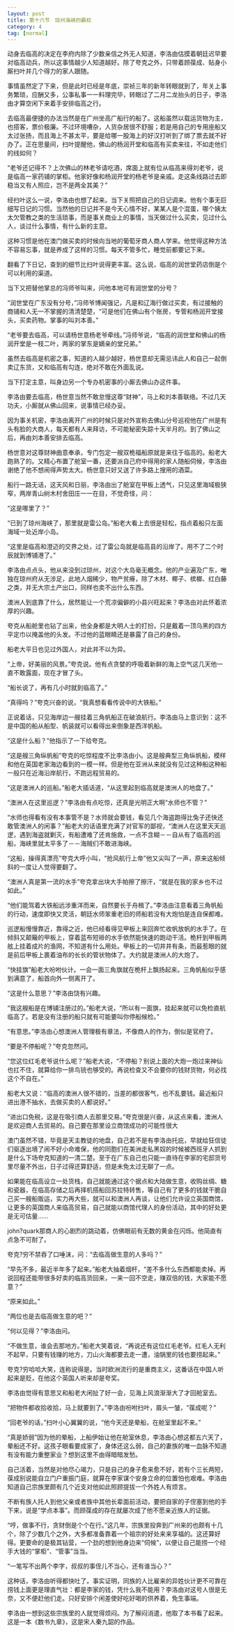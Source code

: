 ```yaml
---
layout: post
title: 第十六节　琼州海峡的霸权
category: 4
tag: [normal]
---
```


动身去临高的决定在李府内除了少数亲信之外无人知道，李洛由估摸着朝廷迟早要对临高动兵，所以这事情越少人知道越好。除了夸克之外，只带着顾葆成、贴身小厮扫叶并几个得力的家人跟随。

事情虽然定了下来，但是此时已经是年底，崇祯三年的新年转眼就到了，年关上事务繁琐，应酬又多，公事私事一一料理完毕，转眼过了二月二龙抬头的日子，李洛由才算空闲下来着手安排临高之行。

去临高最便捷的办法当然是在广州坐高广船行的船了。这船虽然以载运货物为主，也搭客，票价极廉。不过环境嘈杂，人货杂居很不舒服；若是用自己的专用座船又太过张扬，而且海上不甚太平，要是给哪一股海上的好汉打听到了绑了票去就不好办了。正在思量间，扫叶提醒他，佛山的杨润开堂和临高有买卖来往，不如走他们的线如何？

“老爷还记得不？上次佛山的林老爷请吃酒，席面上就有位从临高来得刘老爷，说是临高一家药铺的掌柜。他家好像和杨润开堂的杨老爷是亲戚。走这条线路过去即稳当又有人照应，岂不是两全其美？”

经扫叶这么一说，李洛由也想了起来。当下关照把自己的日记调来。他有个事无巨细写日记的习惯。当然他的日记并不是今天心情不好，某某人是个混蛋，哪个姨太太欠管教之类的生活琐事，而是事关商业上的事情，当天做过什么买卖，见过什么人，谈过什么事情，有什么新的主意。

这种习惯是他在澳门做买卖的时候向当地的葡萄牙商人商人学来。他觉得这种方法不容易忘事，就是养成了这样的习惯。每天不管多忙，睡觉前都要记下来。

翻看了下日记，查到的细节比扫叶说得更丰富。这么说，临高的润世堂药店倒是个可以利用的渠道。

当下又把替他掌总的冯师爷叫来，问他本地可有润世堂的分号？

“润世堂在广东没有分号，”冯师爷博闻强记，凡是和辽海行做过买卖，有过接触的商铺和人无一不掌握的清清楚楚，“可是他们在佛山有个账房，专管和杨润开堂接头，买卖药物。掌事的叫刘本善。”

“老爷要去临高，可以请杨世意杨老爷牵线。”冯师爷说，“临高的润世堂和佛山的杨润开堂是一枝二叶，两家的掌东是嫡亲的堂兄弟。”

虽然去临高是机密之事，知道的人越少越好，杨世意却无需忌讳此人和自己一起倒卖辽东货，又和临高有勾连，绝对不敢在外面乱说。

当下打定主意，叫身边另一个专办机密事的小厮去佛山办这件事。

李洛由要去临高，杨世意当然不敢怠慢这尊“财神”，马上和刘本善联络。不过几天功夫，小厮就从佛山回来，说事情已经办妥。

因为事关机密，李洛由离开广州的时候只是对外宣称去佛山分号巡视他在广州是有头有脸的大商人，每天都有人来拜访，不可能秘密失踪十天半月的。到了佛山之后，再由刘本善安排去临高。

杨世意对这尊财神曲意奉承，专门包定一艘双桅福船原就是来往于临高的。船老大跑熟了的。又精心布置了舱室一番，还要派自己府中得用的家人随船伺候，李洛由谢绝了他不想闹得声势太大。杨世意只好又送了许多路上搜用的酒菜。

船行一路无话，这天风和日丽，李洛由出了舱室在甲板上透气，只见这里海域极狭窄，两岸青山树木村舍田庄一一在目，不觉奇怪，问：

“这是哪里了？”

“已到了琼州海峡了，那里就是雷公岛。”船老大看上去很是轻松，指点着船只左面海域一处近岸小岛。

“这里是临高和澄迈的交界之处，过了雷公岛就是临高县的沿岸了。用不了二个时辰就到博铺港了。”

李洛由点点头，他从来没到过琼州，对这个大岛毫无概念。他的产业遍及广东，唯独在琼州府从无涉足，此地人烟稀少，物产贫瘠，除了木材、椰子、槟榔、红白藤之类，并无大宗土产出口，同样也卖不出什么东西。

澳洲人到底靠了什么，居然能让一个荒凉偏僻的小县兴旺起来？李洛由对此怀着浓厚的兴趣。

夸克从船舱里也钻了出来，他全身都是大明人士的打扮，只是戴着一顶乌黑的四方平定巾以掩盖他的头发。不过他的蓝眼睛还是暴露了自己的身份。

船老大平日也见过外国人，对此并不以为异。

“上帝，好美丽的风景。”夸克说。他有点贪婪的呼吸着新鲜的海上空气这几天他一直不敢露面，现在才冒了头。

“船长说了，再有几小时就到临高了。”

“真得吗？”夸克兴奋的说，“我真想看看传说中的大铁船。”

正说着话，只见海岸边一艘挂着三角帆船正在破浪航行。李洛由马上意识到：这不是中国的船从船型、帆装就可以看得出来倒象是西洋帆船。

“这是什么船？”他指示了一下给夸克。

“这是艘三角纵帆船”夸克的吃惊程度不比李洛由小。这是艘典型三角纵帆船，模样和他在英国老家海边看到的一模一样。但是他在亚洲从来就没有见过这种船这种船一般只在近海沿岸航行，不跑远程贸易的。

“这是澳洲人的巡船。”船老大插话道，“从这里起到临高就是澳洲人的地盘了。”

“澳洲人在这里巡逻？”李洛由有点吃惊，还真是光明正大啊“水师也不管？”

“水师也得看有没有本事管不是？水师就会要钱，看见几个海盗跑得比兔子还快还敢管澳洲人的闲事？”船老大的话语里充满了对官军的鄙视，“澳洲人在这里天天巡逻，遇到海盗就剿灭，有船遭难了还肯施救，一点不含糊－－自从有了临高的巡船，海峡里就太平多了－－海贼们不敢进海峡。

“这船，操得真漂亮”夸克大呼小叫，“抢风航行上帝”他又尖叫了一声，原来这船倾斜的一度让人觉得要翻了。

“澳洲人真是第一流的水手”夸克拿出块大手帕擦了擦汗，“就是在我的家乡也不过如此。”

“他们能驾着大铁船远涉重洋而来，自然要长于舟楫了。”李洛由注意看着三角帆船的行动，速度即快又灵活，朝廷水师笨重老旧的师船若没有大炮怕是连自保都难。

巡逻船慢慢靠近，靠得之近，他已经看得见甲板上来回奔忙收帆放帆的水手了。在倾斜又颠簸的甲板上，穿着蓝布短褂的水手依然能快速的跑动干活。桅杆到甲板两舷上挂着成片的渔网，不知道有什么用处。甲板上的一切井井有条，而最惹眼的就是前后甲板上裹着油布的长长的管状物体了。大约就是澳洲人的大炮了。

“快挂旗”船老大吩咐伙计。一会一面三角旗就在桅杆上飘扬起来。三角帆船似乎感到满意了，船首向外一侧离开了。

“这是什么意思？”李洛由饶有兴趣。

“我这艘船是在博铺注册过的。”船老大说，“所以有一面旗，挂起来就可以免检直航临高了。若是没有注册的船只就有可能要叫你停船候检。”

“有意思。”李洛由心想澳洲人管理极有章法，不像商人的作为，倒似是官府了。

“要是不停船呢？”夸克忽然问。

“您这位红毛老爷说什么呢？”船老大说，“不停船？别说上面的大炮一炮过来神仙也扛不住，就算给你一排鸟铳也够受的。再说检查又不会要你的钱财货物，何必找这个不自在。”

船老大又说：“临高的澳洲人很不错的，当差的都很客气，也不乱要钱。最近船只进出港不抽水，去做买卖的人都说好。”

“进出口免税，这是在吸引商人去那里交易。”夸克很是兴奋，从这点来看，澳洲人是欢迎商人去贸易的。自己要在那里设立商馆成功的可能性很大

澳门虽然不错，毕竟是天主教徒的地盘，自己若不是有李洛由托庇，早就给狂信徒们驱逐出境了闹不好小命难保，他的同胞们在美洲走私黑奴的时候被西班牙人抓到是什么下场夸克知道的一清二楚。至于在广东自己也只能一直待在李家的宅邸货号里尽量不外出，日子过得还算舒适，但是未免太过无聊了一点。

如果能在临高设立一处货栈，自己就能通过这个据点和大陆做生意，收购丝绸、糖和瓷器，在临高存储之后再择机搭船回苏拉特转售，等自己有了更多的钱就干脆自己买一艘船贩运，实力再大些，就可以和澳洲人再谈，让他们允许设立英国商馆，让更多的英国商人来临高贸易，自己就能以商馆代理人的身份活动，其中的好处更是无可估量……

john?quark那商人的心剧烈的跳动着，仿佛眼前有无数的黄金在闪烁。他简直有点急不可耐了。

夸克?穷不禁吞了口唾沫，问：“去临高做生意的人多吗？”

“早先不多，最近半年多了起来。”船老大抽着烟杆，“差不多什么东西都能卖掉。再说回程还能带很多好卖的临高货回来，一来一回不空走，赚双倍的钱，大家能不愿意？”

“原来如此。”

“两位也是去临高做生意的吧？”

“何以见得？”李洛由问。

“不做生意，谁会去那地方。”船老大笑着说，“再说还有这位红毛老爷。红毛人无利不起早，只要有钱赚的地方，刀山火海都要去走一遭，油锅里的钱也要捞起来。”

夸克?穷哈哈大笑，连称说得是。当时欧洲流行的是重商主义，这番话在中国人听起来是贬，在他这个英国人听来却是夸奖。

李洛由觉得有意思又和船老大闲扯了好一会，见海上风浪渐渐大了才回舱室去。

“把物件都收拾收拾，马上就要到了。”李洛由吩咐扫叶，眉头一皱，“葆成呢？”

“回老爷的话，”扫叶小心翼翼的说，“他今天还是晕船，在舱室里起不来。”

“真是娇弱”因为他的晕船，上船伊始让他在舱室休息，李洛由心想这都五六天了，晕船还不好。这孩子眼看要成家了，身体还这么弱，自己的妻族的唯一血脉不知道有没有能力重整家业？想到这里不由得暗暗发愁。

自己活着，当然是对他尽心竭力，只是自己的身子愈来愈不好，若有个三长两短，葆成别说能自立门户重振门庭，就算在李家谋个安身立命的位置怕也艰难。李洛由知道自己宗族里颇有几个近支对他如此照顾提拔一个外姓人有烦言。

不断有族人托人到他父亲或者族中其他长辈面前活动，要把自家的子侄塞到他的手下来，说是“学点本事”。而顾葆成的存在就屡次成了他不愿亲近族人的证据。

“哼，做事不行，贪财倒是个个在行。”这几年，宗族里投奔到广州来的也颇有十几个，除了少数几个之外，大多都准备靠着一个祖宗的好处来来享福的。这还算好得。更要命的是极其钻营，一个劲的想到他身边来“伺候”，以便让自己能捞一个经手大钱的“掌柜”、“管事”当当。

“一笔写不出两个李字，叔叔的事侄儿不当心，还有谁当心？”

这种话，李洛由听得都快吐了。事实证明，同族的人比雇来的异姓伙计更不可靠在捞钱上面更是理直气壮：都是李家的钱，凭什么我不能用？李洛由对这号人很是无奈，又不便赶他们走。只好安排个闲差使好吃好喝的供养着，免生事端。

李洛由一想到这些宗族里的人就觉得烦闷。为了解闷消遣，他取了本书看了起来。这是一本《数书九章》，这是宋人秦九韶的作品。